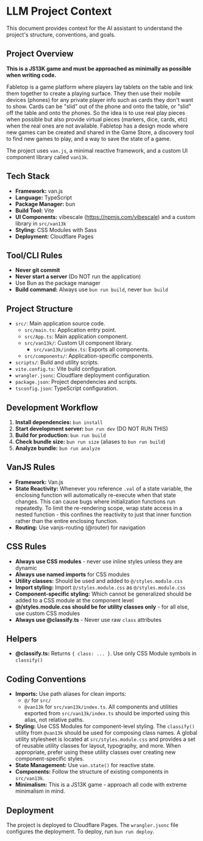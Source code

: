# LLM Project Context

This document provides context for the AI assistant to understand the project's structure, conventions, and goals.

## Project Overview

**This is a JS13K game and must be approached as minimally as possible when writing code.**

Fabletop is a game platform where players lay tablets on the table and link them together to create a playing surface. They then use their mobile devices (phones) for any private player info such as cards they don't want to show. Cards can be "slid" out of the phone and onto the table, or "slid" off the table and onto the phones. So the idea is to use real play pieces when possible but also provide virtual pieces (markers, dice, cards, etc) when the real ones are not available. Fabletop has a design mode where new games can be created and shared in the Game Store, a discovery tool to find new games to play, and a way to save the state of a game.

The project uses `van.js`, a minimal reactive framework, and a custom UI component library called `van13k`.

## Tech Stack

- **Framework:** van.js
- **Language:** TypeScript
- **Package Manager:** bun
- **Build Tool:** Vite
- **UI Components:** vibescale (https://npmjs.com/vibescale) and a custom library in `src/van13k`
- **Styling:** CSS Modules with Sass
- **Deployment:** Cloudflare Pages

## Tool/CLI Rules

- **Never git commit**
- **Never start a server** (Do NOT run the application)
- Use Bun as the package manager
- **Build command:** Always use `bun run build`, never `bun build`

## Project Structure

- `src/`: Main application source code.
  - `src/main.ts`: Application entry point.
  - `src/App.ts`: Main application component.
  - `src/van13k/`: Custom UI component library.
    - `src/van13k/index.ts`: Exports all components.
  - `src/components/`: Application-specific components.
- `scripts/`: Build and utility scripts.
- `vite.config.ts`: Vite build configuration.
- `wrangler.jsonc`: Cloudflare deployment configuration.
- `package.json`: Project dependencies and scripts.
- `tsconfig.json`: TypeScript configuration.

## Development Workflow

1.  **Install dependencies:** `bun install`
2.  **Start development server:** `bun run dev` (DO NOT RUN THIS)
3.  **Build for production:** `bun run build`
4.  **Check bundle size:** `bun run size` (aliases to `bun run build`)
5.  **Analyze bundle:** `bun run analyze`

## VanJS Rules

- **Framework:** Van.js
- **State Reactivity:** Whenever you reference `.val` of a state variable, the enclosing function will automatically re-execute when that state changes. This can cause bugs where initialization functions run repeatedly. To limit the re-rendering scope, wrap state access in a nested function - this confines the reactivity to just that inner function rather than the entire enclosing function.
- **Routing:** Use vanjs-routing (@router) for navigation

## CSS Rules

- **Always use CSS modules** - never use inline styles unless they are dynamic
- **Always use named imports** for CSS modules
- **Utility classes:** Should be used and added to `@/styles.module.css`
- **Import styling:** Import `@/styles.module.css` as `@/styles.module.css`
- **Component-specific styling:** Which cannot be generalized should be added to a CSS module at the component level
- **@/styles.module.css should be for utility classes only** - for all else, use custom CSS modules
- **Always use @classify.ts** - Never use raw `class` attributes

## Helpers

- **@classify.ts:** Returns `{ class: ... }`. Use only CSS Module symbols in `classify()`

## Coding Conventions

- **Imports:** Use path aliases for clean imports:
  - `@/` for `src/`
  - `@van13k` for `src/van13k/index.ts`. All components and utilities exported from `src/van13k/index.ts` should be imported using this alias, not relative paths.
- **Styling:** Use CSS Modules for component-level styling. The `classify()` utility from `@van13k` should be used for composing class names. A global utility stylesheet is located at `src/styles.module.css` and provides a set of reusable utility classes for layout, typography, and more. When appropriate, prefer using these utility classes over creating new component-specific styles.
- **State Management:** Use `van.state()` for reactive state.
- **Components:** Follow the structure of existing components in `src/van13k`.
- **Minimalism:** This is a JS13K game - approach all code with extreme minimalism in mind.

## Deployment

The project is deployed to Cloudflare Pages. The `wrangler.jsonc` file configures the deployment. To deploy, run `bun run deploy`.
